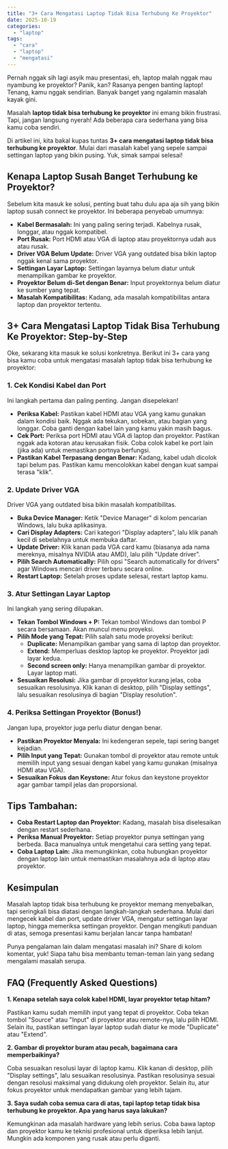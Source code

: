 ```yaml
---
title: "3+ Cara Mengatasi Laptop Tidak Bisa Terhubung Ke Proyektor"
date: 2025-10-19
categories: 
  - "laptop"
tags: 
  - "cara"
  - "laptop"
  - "mengatasi"
---
```


Pernah nggak sih lagi asyik mau presentasi, eh, laptop malah nggak mau nyambung ke proyektor? Panik, kan? Rasanya pengen banting laptop! Tenang, kamu nggak sendirian. Banyak banget yang ngalamin masalah kayak gini.

Masalah **laptop tidak bisa terhubung ke proyektor** ini emang bikin frustrasi. Tapi, jangan langsung nyerah! Ada beberapa cara sederhana yang bisa kamu coba sendiri.

Di artikel ini, kita bakal kupas tuntas **3+ cara mengatasi laptop tidak bisa terhubung ke proyektor**. Mulai dari masalah kabel yang sepele sampai settingan laptop yang bikin pusing. Yuk, simak sampai selesai!

## Kenapa Laptop Susah Banget Terhubung ke Proyektor?

Sebelum kita masuk ke solusi, penting buat tahu dulu apa aja sih yang bikin laptop susah connect ke proyektor. Ini beberapa penyebab umumnya:

- **Kabel Bermasalah:** Ini yang paling sering terjadi. Kabelnya rusak, longgar, atau nggak kompatibel.
- **Port Rusak:** Port HDMI atau VGA di laptop atau proyektornya udah aus atau rusak.
- **Driver VGA Belum Update:** Driver VGA yang outdated bisa bikin laptop nggak kenal sama proyektor.
- **Settingan Layar Laptop:** Settingan layarnya belum diatur untuk menampilkan gambar ke proyektor.
- **Proyektor Belum di-Set dengan Benar:** Input proyektornya belum diatur ke sumber yang tepat.
- **Masalah Kompatibilitas:** Kadang, ada masalah kompatibilitas antara laptop dan proyektor tertentu.

## 3+ Cara Mengatasi Laptop Tidak Bisa Terhubung Ke Proyektor: Step-by-Step

Oke, sekarang kita masuk ke solusi konkretnya. Berikut ini 3+ cara yang bisa kamu coba untuk mengatasi masalah laptop tidak bisa terhubung ke proyektor:

### 1\. Cek Kondisi Kabel dan Port

Ini langkah pertama dan paling penting. Jangan disepelekan!

- **Periksa Kabel:** Pastikan kabel HDMI atau VGA yang kamu gunakan dalam kondisi baik. Nggak ada tekukan, sobekan, atau bagian yang longgar. Coba ganti dengan kabel lain yang kamu yakin masih bagus.
- **Cek Port:** Periksa port HDMI atau VGA di laptop dan proyektor. Pastikan nggak ada kotoran atau kerusakan fisik. Coba colok kabel ke port lain (jika ada) untuk memastikan portnya berfungsi.
- **Pastikan Kabel Terpasang dengan Benar:** Kadang, kabel udah dicolok tapi belum pas. Pastikan kamu mencolokkan kabel dengan kuat sampai terasa "klik".

### 2\. Update Driver VGA

Driver VGA yang outdated bisa bikin masalah kompatibilitas.

- **Buka Device Manager:** Ketik "Device Manager" di kolom pencarian Windows, lalu buka aplikasinya.
- **Cari Display Adapters:** Cari kategori "Display adapters", lalu klik panah kecil di sebelahnya untuk membuka daftar.
- **Update Driver:** Klik kanan pada VGA card kamu (biasanya ada nama mereknya, misalnya NVIDIA atau AMD), lalu pilih "Update driver".
- **Pilih Search Automatically:** Pilih opsi "Search automatically for drivers" agar Windows mencari driver terbaru secara online.
- **Restart Laptop:** Setelah proses update selesai, restart laptop kamu.

### 3\. Atur Settingan Layar Laptop

Ini langkah yang sering dilupakan.

- **Tekan Tombol Windows + P:** Tekan tombol Windows dan tombol P secara bersamaan. Akan muncul menu proyeksi.
- **Pilih Mode yang Tepat:** Pilih salah satu mode proyeksi berikut:
    - **Duplicate:** Menampilkan gambar yang sama di laptop dan proyektor.
    - **Extend:** Memperluas desktop laptop ke proyektor. Proyektor jadi layar kedua.
    - **Second screen only:** Hanya menampilkan gambar di proyektor. Layar laptop mati.
- **Sesuaikan Resolusi:** Jika gambar di proyektor kurang jelas, coba sesuaikan resolusinya. Klik kanan di desktop, pilih "Display settings", lalu sesuaikan resolusinya di bagian "Display resolution".

### 4\. Periksa Settingan Proyektor (Bonus!)

Jangan lupa, proyektor juga perlu diatur dengan benar.

- **Pastikan Proyektor Menyala:** Ini kedengeran sepele, tapi sering banget kejadian.
- **Pilih Input yang Tepat:** Gunakan tombol di proyektor atau remote untuk memilih input yang sesuai dengan kabel yang kamu gunakan (misalnya HDMI atau VGA).
- **Sesuaikan Fokus dan Keystone:** Atur fokus dan keystone proyektor agar gambar tampil jelas dan proporsional.

## Tips Tambahan:

- **Coba Restart Laptop dan Proyektor:** Kadang, masalah bisa diselesaikan dengan restart sederhana.
- **Periksa Manual Proyektor:** Setiap proyektor punya settingan yang berbeda. Baca manualnya untuk mengetahui cara setting yang tepat.
- **Coba Laptop Lain:** Jika memungkinkan, coba hubungkan proyektor dengan laptop lain untuk memastikan masalahnya ada di laptop atau proyektor.

## Kesimpulan

Masalah laptop tidak bisa terhubung ke proyektor memang menyebalkan, tapi seringkali bisa diatasi dengan langkah-langkah sederhana. Mulai dari mengecek kabel dan port, update driver VGA, mengatur settingan layar laptop, hingga memeriksa settingan proyektor. Dengan mengikuti panduan di atas, semoga presentasi kamu berjalan lancar tanpa hambatan!

Punya pengalaman lain dalam mengatasi masalah ini? Share di kolom komentar, yuk! Siapa tahu bisa membantu teman-teman lain yang sedang mengalami masalah serupa.

## FAQ (Frequently Asked Questions)

**1\. Kenapa setelah saya colok kabel HDMI, layar proyektor tetap hitam?**

Pastikan kamu sudah memilih input yang tepat di proyektor. Coba tekan tombol "Source" atau "Input" di proyektor atau remote-nya, lalu pilih HDMI. Selain itu, pastikan settingan layar laptop sudah diatur ke mode "Duplicate" atau "Extend".

**2\. Gambar di proyektor buram atau pecah, bagaimana cara memperbaikinya?**

Coba sesuaikan resolusi layar di laptop kamu. Klik kanan di desktop, pilih "Display settings", lalu sesuaikan resolusinya. Pastikan resolusinya sesuai dengan resolusi maksimal yang didukung oleh proyektor. Selain itu, atur fokus proyektor untuk mendapatkan gambar yang lebih tajam.

**3\. Saya sudah coba semua cara di atas, tapi laptop tetap tidak bisa terhubung ke proyektor. Apa yang harus saya lakukan?**

Kemungkinan ada masalah hardware yang lebih serius. Coba bawa laptop dan proyektor kamu ke teknisi profesional untuk diperiksa lebih lanjut. Mungkin ada komponen yang rusak atau perlu diganti.
